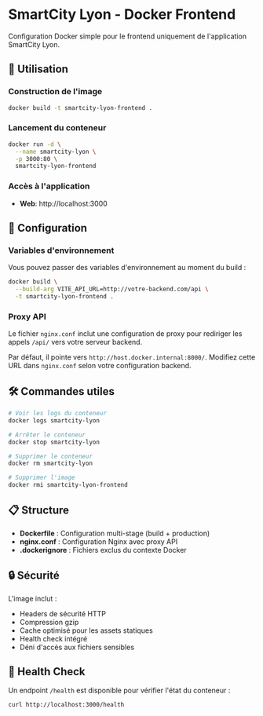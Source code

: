 # SmartCity Lyon - Docker Frontend

Configuration Docker simple pour le frontend uniquement de l'application SmartCity Lyon.

## 🚀 Utilisation

### Construction de l'image

```bash
docker build -t smartcity-lyon-frontend .
```

### Lancement du conteneur

```bash
docker run -d \
  --name smartcity-lyon \
  -p 3000:80 \
  smartcity-lyon-frontend
```

### Accès à l'application

- **Web**: http://localhost:3000

## 🔧 Configuration

### Variables d'environnement

Vous pouvez passer des variables d'environnement au moment du build :

```bash
docker build \
  --build-arg VITE_API_URL=http://votre-backend.com/api \
  -t smartcity-lyon-frontend .
```

### Proxy API

Le fichier `nginx.conf` inclut une configuration de proxy pour rediriger les appels `/api/` vers votre serveur backend. 

Par défaut, il pointe vers `http://host.docker.internal:8000/`. Modifiez cette URL dans `nginx.conf` selon votre configuration backend.

## 🛠️ Commandes utiles

```bash
# Voir les logs du conteneur
docker logs smartcity-lyon

# Arrêter le conteneur
docker stop smartcity-lyon

# Supprimer le conteneur
docker rm smartcity-lyon

# Supprimer l'image
docker rmi smartcity-lyon-frontend
```

## 📋 Structure

- **Dockerfile** : Configuration multi-stage (build + production)
- **nginx.conf** : Configuration Nginx avec proxy API
- **.dockerignore** : Fichiers exclus du contexte Docker

## 🔒 Sécurité

L'image inclut :
- Headers de sécurité HTTP
- Compression gzip
- Cache optimisé pour les assets statiques
- Health check intégré
- Déni d'accès aux fichiers sensibles

## 🏥 Health Check

Un endpoint `/health` est disponible pour vérifier l'état du conteneur :

```bash
curl http://localhost:3000/health
```